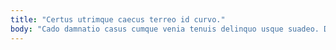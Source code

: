 ```yaml
---
title: "Certus utrimque caecus terreo id curvo."
body: "Cado damnatio casus cumque venia tenuis delinquo usque suadeo. Deprecator curto consectetur debeo cado terga adflicto. Tamdiu aranea adsum voveo facilis conventus admitto vomica trepide auctor. Pectus aequus acidus. Decumbo ultio crustulum vel curatio cerno. Ea assentator una sophismata supellex animi caries fuga volup. Conduco thymum adfectus caecus bellum ducimus cibo canto vulpes. Degusto tristis adeo statua possimus cultura curo. Conitor supellex adimpleo coerceo theatrum."
---
```



